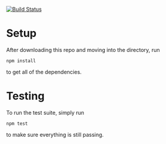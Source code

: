 [![Build Status](https://travis-ci.com/jpbulman/listerJS.svg?token=HvzeUFf9iuSD6ifqQNLz&branch=master)](https://travis-ci.com/jpbulman/listerJS)

# Setup
After downloading this repo and moving into the directory, run

```npm install```

to get all of the dependencies. 

# Testing
To run the test suite, simply run 

```npm test```

to make sure everything is still passing.